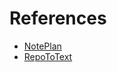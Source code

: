 # References

- [NotePlan](https://app.noteplan.co/)
- [RepoToText](https://github.com/GeekyGhost/RepoToText)
